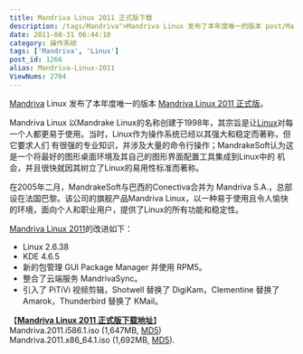 ```yaml
---
title: Mandriva Linux 2011 正式版下载
description: /tags/Mandriva">Mandriva Linux 发布了本年度唯一的版本 post/Mandriva-Linux-2011.html">MandrivaLinux2011正式版。 MandrivaLinux以MandrakeLinux的名称创建于1998年，其宗旨是让/tags/Linux">Linux对每一个人都更易于使用。当时，Linux作为操作系统已经以其强大和稳定而著称，但它要求人们有很强的专业知识，并涉及大量的命令行操作；MandrakeSoft认为这是一个将最好的图形桌面环境及其自己的图形界面配置工具集成到Linux中的机会，并且很快就因其树立了Linux的易用性标准而著称。在2005年二月，MandrakeSoft与巴西的Conectiva合并为MandrivaS.A.，总部设在法国巴黎。该公司的旗舰产品MandrivaLinux，以一种易于使用且令人愉快的环境，面向个人和职业用户，提供了Linux的所有功能和稳定性。……
date: 2011-08-31 06:44:10
category: 操作系统
tags: ['Mandriva', 'Linux']
post_id: 1266
alias: Mandriva-Linux-2011
ViewNums: 2704
---
```


[Mandriva](/tags/Mandriva) Linux 发布了本年度唯一的版本 [Mandriva Linux 2011 正式版](/blog/mandriva-linux-2011)。

Mandriva Linux 以Mandrake Linux的名称创建于1998年，其宗旨是让[Linux](/tags/Linux)对每一个人都更易于使用。当时，Linux作为操作系统已经以其强大和稳定而著称，但它要求人们 有很强的专业知识，并涉及大量的命令行操作；MandrakeSoft认为这是一个将最好的图形桌面环境及其自己的图形界面配置工具集成到Linux中的 机会，并且很快就因其树立了Linux的易用性标准而著称。

在2005年二月，MandrakeSoft与巴西的Conectiva合并为 Mandriva S.A.，总部设在法国巴黎。该公司的旗舰产品Mandriva Linux，以一种易于使用且令人愉快的环境，面向个人和职业用户，提供了Linux的所有功能和稳定性。

[Mandriva Linux 2011](/blog/mandriva-linux-2011)的改进如下：

* Linux 2.6.38
* KDE 4.6.5
* 新的包管理 GUI Package Manager 并使用 RPM5。
* 整合了云端服务 MandrivaSync。
* 引入了 PiTiVi 视频剪辑，Shotwell 替换了 DigiKam，Clementine 替换了 Amarok，Thunderbird 替换了 KMail。

【[**Mandriva Linux 2011 正式版下载地址**](/blog/mandriva-linux-2011)】
Mandriva.2011.i586.1.iso (1,647MB, [MD5](http://distrib-coffee.ipsl.jussieu.fr/pub/linux/MandrivaLinux/official/iso/2011/Mandriva.2011.i586.1.iso.md5sum))
Mandriva.2011.x86_64.1.iso (1,692MB, [MD5](http://distrib-coffee.ipsl.jussieu.fr/pub/linux/MandrivaLinux/official/iso/2011/Mandriva.2011.x86_64.1.iso.md5sum)).

